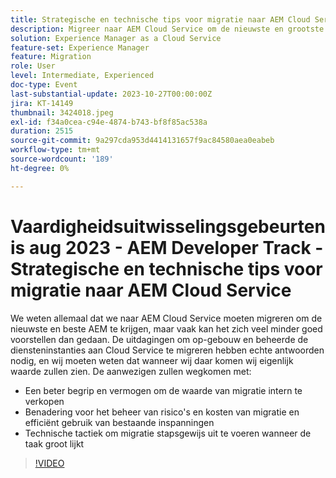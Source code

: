 ```yaml
---
title: Strategische en technische tips voor migratie naar AEM Cloud Service
description: Migreer naar AEM Cloud Service om de nieuwste en grootste AEM te krijgen, migreer op locatie en beheerde services om de Cloud Service beter te begrijpen en in staat te stellen de waarde van de migratiebenaderingen intern te verkopen om de risico's en kosten van migratie te beheren en efficiënt gebruik te maken van de bestaande technische tactieken om migratie stapsgewijs te voltooien wanneer de taak groot lijkt
solution: Experience Manager as a Cloud Service
feature-set: Experience Manager
feature: Migration
role: User
level: Intermediate, Experienced
doc-type: Event
last-substantial-update: 2023-10-27T00:00:00Z
jira: KT-14149
thumbnail: 3424018.jpeg
exl-id: f34a0cea-c94e-4874-b743-bf8f85ac538a
duration: 2515
source-git-commit: 9a297cda953d4414131657f9ac84580aea0eabeb
workflow-type: tm+mt
source-wordcount: '189'
ht-degree: 0%

---
```


# Vaardigheidsuitwisselingsgebeurtenis aug 2023 - AEM Developer Track - Strategische en technische tips voor migratie naar AEM Cloud Service

We weten allemaal dat we naar AEM Cloud Service moeten migreren om de nieuwste en beste AEM te krijgen, maar vaak kan het zich veel minder goed voorstellen dan gedaan. De uitdagingen om op-gebouw en beheerde de diensteninstanties aan Cloud Service te migreren hebben echte antwoorden nodig, en wij moeten weten dat wanneer wij daar komen wij eigenlijk waarde zullen zien. De aanwezigen zullen wegkomen met:

* Een beter begrip en vermogen om de waarde van migratie intern te verkopen
* Benadering voor het beheer van risico&#39;s en kosten van migratie en efficiënt gebruik van bestaande inspanningen
* Technische tactiek om migratie stapsgewijs uit te voeren wanneer de taak groot lijkt

>[!VIDEO](https://video.tv.adobe.com/v/3424018/?learn=on)
